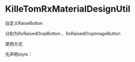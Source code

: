 # KilleTomRxMaterialDesignUtil
自定义RaiseButton

分别为RxRaisedDropButton 、RxRaisedDropImageButton

使用方式 

先声明style：
    <style name="RxRaisedDropButtonPrimaryStyle" parent="Base.Widget.AppCompat.Button.Colored">
    
        <!--设置点亮的动画颜色-->
        <item name="android:colorControlHighlight">#DA6954</item>
        <!--设置正常背景颜色颜色-->
        <item name="android:colorControlNormal">@color/colorAccent</item>
        <item name="android:colorControlActivated">#DA8736</item>
        <item name="android:colorButtonNormal">@color/colorAccent</item>
    </style>
其次引用Theme

    <cn.ypz.com.killetomrxmateria.rxwidget.raisebutton.RxRaisedDropButton
        android:id="@+id/showtoast"
        android:layout_width="wrap_content"
        android:layout_height="wrap_content"
        android:theme="@style/RxRaisedDropPrimaryStyle"
        android:text="DIY has Ripper"
        android:layout_margin="10dp"
        android:layout_gravity="center_horizontal"/>
    <cn.ypz.com.killetomrxmateria.rxwidget.raisebutton.RxRaisedDropImageButton
        android:layout_width="60dp"
        android:layout_height="55dp"
        android:layout_gravity="center_horizontal"
        android:scaleType="centerInside"
        android:src="@drawable/ic_black_24dp"
        android:theme="@style/RxRaisedDropPrimaryStyle"
        android:layout_margin="10dp"/>
        
如果不需要Z轴动画变化可以将Z轴设置0dp
调用方法如下：

    public void setHeightLightEvetion(int dimenId){
        mDelegate.setViewHeightLightElevation(dimenId);
    }
    
#自定义Toast并支持链式调用
默认有5种模式如下

    public enum RxToastType {
        RxToastNormalType,//正常模式
        RxToastSuccessType,//成功模式
        RxToastErrorType,//错误模式
        RxToastInfoType,//信息模式
        RxToastWarningType//警告模式
    }
    
调用方法如下：

//直接调用返回一个Toast对象

//方法1设置显示信息以及显示类型

    public static Toast choseType(RxToastType rxToastType, @NonNull Context context, @NonNull CharSequence message)
   
//方法2设置显示信息、显示时间以及显示类型

    public static Toast choseType(RxToastType rxToastType, @NonNull Context context,@NonNull CharSequence message, int duration) 
    
//方法3设置显示信息、显示时间、显示图标以及显示类型

    public static Toast choseType(RxToastType rxToastType, @NonNull Context context,  @NonNull CharSequence message, int duration, RxToastIcon toastImage)
 
//方法4设置显示信息、显示时间、显示图标、背景颜色以及显示类型

    public static Toast custom(@NonNull Context context, @NonNull CharSequence charSequence, int duration, @ColorInt int bgColor, RxToastIcon toastImage) 
 
//方法5设置显示信息、显示时间、显示图标、背景颜色、继承显示文本的文本动画以及显示类型

    public static Toast custom(@NonNull Context context, @NonNull RxToastText text, int duration, @ColorInt int bgColor, RxToastIcon toastImage)
 

然后直接调用show方法即可显示

//配置者模式调用config模式调用：

//初始化所有配置清单属性包括颜色、文字大小等属性

    public static void reset()
 
//更改四大显示模式下对应的背景颜色
//错误模式下背景颜色   

    public Config setErrorColor(@ColorInt int errorColor)
    
//信息模式下背景颜色

    public Config setInfoColor(@ColorInt int infoColor)
  
//成功模式下背景颜色

    public Config setSuccessColor(@ColorInt int successColor)
  
//警告模式下背景颜色

    public Config setWarningColor(@ColorInt int warningColor)
  
//设置字体的样式

    public Config setToastTypeface(@NonNull Typeface typeface)
  
//设置字体大小

    public Config setTextSize(int sizeInSp)
    
//设置是否显示绘制的图标

  public Config tintIcon(boolean tintIcon)
  
//设置是否文字及图标启动动画

    public Config setUseAnim(boolean useAnim) 
    
//不需要过多的设置的情况下可以直接调用如下这一个方法

    public Config show(RxToastType rxToastType, @NonNull Context context, @NonNull CharSequence message)
    
//最后调用Apply方法提交请开发者放心最终提交完成后会重新初始化改Toast配置清单中的模式下的默认属性如果有特殊情况下可以直接调用reset()方法回退属性设置
  
    public void apply() 
    
调用示列如下：

    RxToast.choseType(RxToastType.RxToastErrorType,loginRegisterActivity, "Error").show()
    RxToast.Config.getInstance().show(RxToastType.RxToastSuccessType, this, "成功").apply()
    RxToast.Config.getInstance()
                .setUseAnim(false)
                .setErrorColor(resources.getColor(R.color.error_color_material))
                .setTextColor(resources.getColor(R.color.red))
                .setTextSize(15)
                .apply()
                
#权限模式简化申请：

分为带弹窗提示用户申请或直接让系统弹窗申请权限该两种模式都是最终会弹出系统申请权限的弹窗的弹窗但是带弹窗模式可以更直观的让用户知道该功能模块需要使用到什么权限，带权限弹窗支持自定义弹窗或者选择默认弹窗。

使用该功能的时候可以选择继承RxPermissionBaseActivity()重写一些方法即可免去写权限回调结果的判断，如果不想继承RxPermissionBaseActivity()则需要重写回调结果，回调结果的requestCode值为1需要对它进行会调处理
